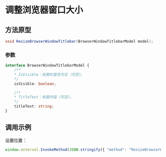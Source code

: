# 调整浏览器窗口大小

## 方法原型

```csharp
void ResizeBrowserWindowTitlebar(BrowserWindowTitlebarModel model);
```

### 参数

```ts
interface BrowserWindowTitlebarModel {
    /**
    * IsVisible：标题栏是否可见（可空）。
    */
    isVisible: boolean;

    /**
    * TitleText：标题内容（可空）。
    */
    titleText: string;
}
```

## 调用示例

设置位置：

```ts
window.external.InvokeMethod(JSON.stringify({ "method": "ResizeBrowserWindowTitlebar", "args": JSON.stringify({ "isVisible": true, "titleText": "测试标题" })}))
```